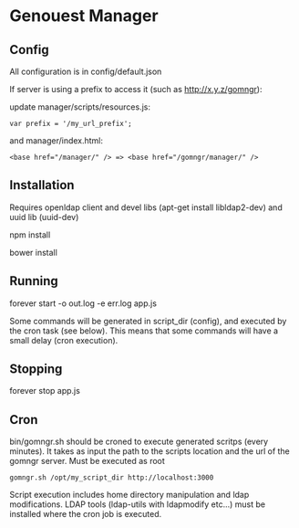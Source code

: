 # Genouest Manager

## Config

All configuration is in config/default.json

If server is using a prefix to access it (such as http://x.y.z/gomngr):

update manager/scripts/resources.js:

    var prefix = '/my_url_prefix';

and manager/index.html:

    <base href="/manager/" /> => <base href="/gomngr/manager/" />


## Installation

Requires openldap client and devel libs (apt-get install libldap2-dev) and uuid lib (uuid-dev)

npm install

bower install

## Running


forever start -o out.log -e err.log app.js

Some commands will be generated in script_dir (config), and executed by the cron task (see below). This means that some commands will have a small delay (cron execution).

## Stopping

forever stop app.js


## Cron

bin/gomngr.sh should be croned to execute generated scritps (every minutes). It takes as input the path to the scripts location and the url of the gomngr server.
Must be executed as root

    gomngr.sh /opt/my_script_dir http://localhost:3000

Script execution includes home directory manipulation and ldap modifications. LDAP tools (ldap-utils with ldapmodify etc...) must be installed where the cron job is executed.
